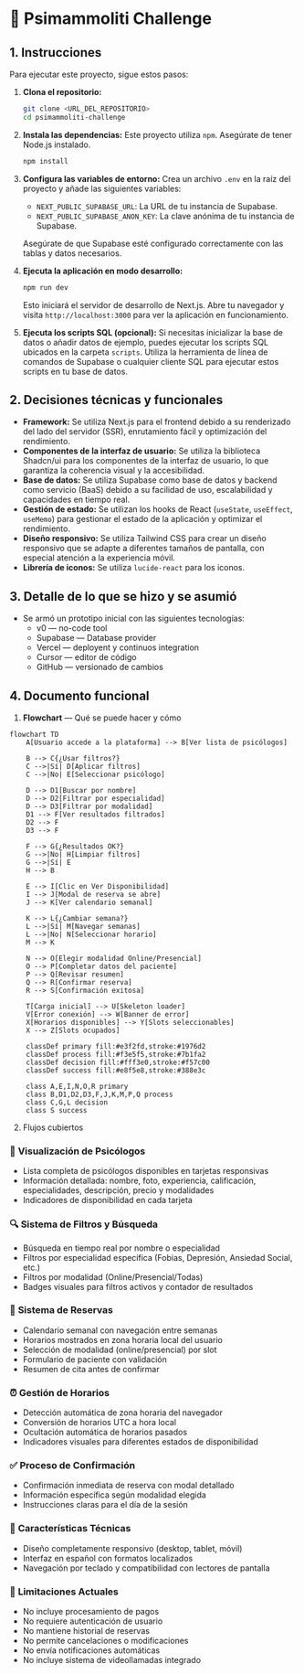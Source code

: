 # 🤺 Psimammoliti Challenge

## 1. Instrucciones

Para ejecutar este proyecto, sigue estos pasos:

1.  **Clona el repositorio:**
    ```bash
    git clone <URL_DEL_REPOSITORIO>
    cd psimammoliti-challenge
    ```

2.  **Instala las dependencias:**
    Este proyecto utiliza `npm`. Asegúrate de tener Node.js instalado.
    ```bash
    npm install
    ```

3.  **Configura las variables de entorno:**
    Crea un archivo `.env` en la raíz del proyecto y añade las siguientes variables:

    *   `NEXT_PUBLIC_SUPABASE_URL`: La URL de tu instancia de Supabase.
    *   `NEXT_PUBLIC_SUPABASE_ANON_KEY`: La clave anónima de tu instancia de Supabase.

    Asegúrate de que Supabase esté configurado correctamente con las tablas y datos necesarios.

4.  **Ejecuta la aplicación en modo desarrollo:**
    ```bash
    npm run dev
    ```

    Esto iniciará el servidor de desarrollo de Next.js. Abre tu navegador y visita `http://localhost:3000` para ver la aplicación en funcionamiento.

5.  **Ejecuta los scripts SQL (opcional):**
    Si necesitas inicializar la base de datos o añadir datos de ejemplo, puedes ejecutar los scripts SQL ubicados en la carpeta `scripts`. Utiliza la herramienta de línea de comandos de Supabase o cualquier cliente SQL para ejecutar estos scripts en tu base de datos.

## 2. Decisiones técnicas y funcionales

*   **Framework:** Se utiliza Next.js para el frontend debido a su renderizado del lado del servidor (SSR), enrutamiento fácil y optimización del rendimiento.
*   **Componentes de la interfaz de usuario:** Se utiliza la biblioteca Shadcn/ui para los componentes de la interfaz de usuario, lo que garantiza la coherencia visual y la accesibilidad.
*   **Base de datos:** Se utiliza Supabase como base de datos y backend como servicio (BaaS) debido a su facilidad de uso, escalabilidad y capacidades en tiempo real.
*   **Gestión de estado:** Se utilizan los hooks de React (`useState`, `useEffect`, `useMemo`) para gestionar el estado de la aplicación y optimizar el rendimiento.
*   **Diseño responsivo:** Se utiliza Tailwind CSS para crear un diseño responsivo que se adapte a diferentes tamaños de pantalla, con especial atención a la experiencia móvil.
*   **Librería de iconos:** Se utiliza `lucide-react` para los iconos.

## 3. Detalle de lo que se hizo y se asumió

* Se armó un prototipo inicial con las siguientes tecnologías:
  * v0 — no-code tool
  * Supabase — Database provider
  * Vercel — deployent y continuos integration
  * Cursor — editor de código
  * GitHub — versionado de cambios

## 4. Documento funcional

1. **Flowchart** — Qué se puede hacer y cómo
```mermaid
flowchart TD
    A[Usuario accede a la plataforma] --> B[Ver lista de psicólogos]
    
    B --> C{¿Usar filtros?}
    C -->|Sí| D[Aplicar filtros]
    C -->|No| E[Seleccionar psicólogo]
    
    D --> D1[Buscar por nombre]
    D --> D2[Filtrar por especialidad]
    D --> D3[Filtrar por modalidad]
    D1 --> F[Ver resultados filtrados]
    D2 --> F
    D3 --> F
    
    F --> G{¿Resultados OK?}
    G -->|No| H[Limpiar filtros]
    G -->|Sí| E
    H --> B
    
    E --> I[Clic en Ver Disponibilidad]
    I --> J[Modal de reserva se abre]
    J --> K[Ver calendario semanal]
    
    K --> L{¿Cambiar semana?}
    L -->|Sí| M[Navegar semanas]
    L -->|No| N[Seleccionar horario]
    M --> K
    
    N --> O[Elegir modalidad Online/Presencial]
    O --> P[Completar datos del paciente]
    P --> Q[Revisar resumen]
    Q --> R[Confirmar reserva]
    R --> S[Confirmación exitosa]
    
    T[Carga inicial] --> U[Skeleton loader]
    V[Error conexión] --> W[Banner de error]
    X[Horarios disponibles] --> Y[Slots seleccionables]
    X --> Z[Slots ocupados]
    
    classDef primary fill:#e3f2fd,stroke:#1976d2
    classDef process fill:#f3e5f5,stroke:#7b1fa2
    classDef decision fill:#fff3e0,stroke:#f57c00
    classDef success fill:#e8f5e8,stroke:#388e3c
    
    class A,E,I,N,O,R primary
    class B,D1,D2,D3,F,J,K,M,P,Q process
    class C,G,L decision
    class S success
```

2. Flujos cubiertos

### 👥 **Visualización de Psicólogos**
- Lista completa de psicólogos disponibles en tarjetas responsivas
- Información detallada: nombre, foto, experiencia, calificación, especialidades, descripción, precio y modalidades
- Indicadores de disponibilidad en cada tarjeta

### 🔍 **Sistema de Filtros y Búsqueda**
- Búsqueda en tiempo real por nombre o especialidad
- Filtros por especialidad específica (Fobias, Depresión, Ansiedad Social, etc.)
- Filtros por modalidad (Online/Presencial/Todas)
- Badges visuales para filtros activos y contador de resultados

### 📅 **Sistema de Reservas**
- Calendario semanal con navegación entre semanas
- Horarios mostrados en zona horaria local del usuario
- Selección de modalidad (online/presencial) por slot
- Formulario de paciente con validación
- Resumen de cita antes de confirmar

### ⏰ **Gestión de Horarios**
- Detección automática de zona horaria del navegador
- Conversión de horarios UTC a hora local
- Ocultación automática de horarios pasados
- Indicadores visuales para diferentes estados de disponibilidad

### ✅ **Proceso de Confirmación**
- Confirmación inmediata de reserva con modal detallado
- Información específica según modalidad elegida
- Instrucciones claras para el día de la sesión

### 📱 **Características Técnicas**
- Diseño completamente responsivo (desktop, tablet, móvil)
- Interfaz en español con formatos localizados
- Navegación por teclado y compatibilidad con lectores de pantalla

### 🚫 **Limitaciones Actuales**
- No incluye procesamiento de pagos
- No requiere autenticación de usuario
- No mantiene historial de reservas
- No permite cancelaciones o modificaciones
- No envía notificaciones automáticas
- No incluye sistema de videollamadas integrado